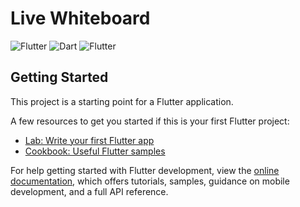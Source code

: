 # Live Whiteboard

<p>
  <img src="https://www.vectorlogo.zone/logos/flutterio/flutterio-ar21.svg" alt="Flutter">
  <img src="https://www.vectorlogo.zone/logos/dartlang/dartlang-ar21.svg" alt="Dart">
  <img src="https://www.vectorlogo.zone/logos/firebase/firebase-ar21.svg" alt="Flutter">
</p>


## Getting Started

This project is a starting point for a Flutter application.

A few resources to get you started if this is your first Flutter project:

- [Lab: Write your first Flutter app](https://docs.flutter.dev/get-started/codelab)
- [Cookbook: Useful Flutter samples](https://docs.flutter.dev/cookbook)

For help getting started with Flutter development, view the
[online documentation](https://docs.flutter.dev/), which offers tutorials,
samples, guidance on mobile development, and a full API reference.
